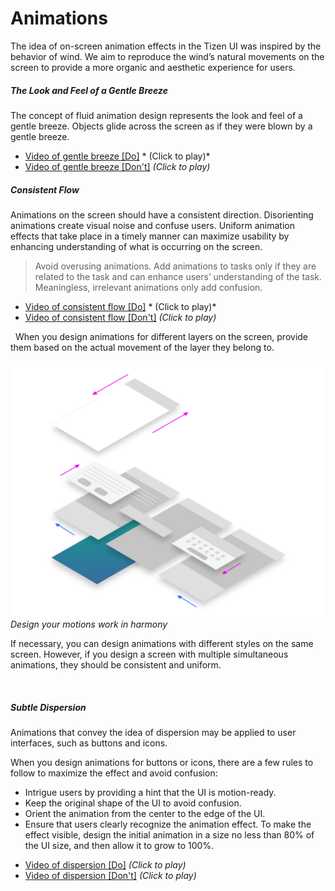 # Animations

The idea of on-screen animation effects in the Tizen UI was inspired by the behavior of wind. We aim to reproduce the wind’s natural movements on the screen to provide a more organic and aesthetic experience for users.



##### The Look and Feel of a Gentle Breeze

The concept of fluid animation design represents the look and feel of a gentle breeze. Objects glide across the screen as if they were blown by a gentle breeze.

* [Video of gentle breeze [Do]](media/animations_doencoded.webm) * (Click to play)*  
* [Video of gentle breeze [Don't]](media/animations_donsencoded.webm)   *(Click to play)*


##### Consistent Flow

Animations on the screen should have a consistent direction. Disorienting animations create visual noise and confuse users. Uniform animation effects that take place in a timely manner can maximize usability by enhancing understanding of what is occurring on the screen.


> Avoid overusing animations. Add animations to tasks only if they are related to the task and can enhance users’ understanding of the task. Meaningless, irrelevant animations only add confusion.

* [Video of consistent flow [Do]](media/2.5_c_1.webm)  * (Click to play)*
* [Video of consistent flow [Don't]](media/2.5_d_1.webm)    *(Click to play)*

 
When you design animations for different layers on the screen, provide them based on the actual movement of the layer they belong to.

![Design your motions work in harmony](media/2.5_e_.png)  
*Design your motions work in harmony*



If necessary, you can design animations with different styles on the same screen. However, if you design a screen with multiple simultaneous animations, they should be consistent and uniform.

 

##### Subtle Dispersion

Animations that convey the idea of dispersion may be applied to user interfaces, such as buttons and icons.

When you design animations for buttons or icons, there are a few rules to follow to maximize the effect and avoid confusion:

-   Intrigue users by providing a hint that the UI is motion-ready.
-   Keep the original shape of the UI to avoid confusion.
-   Orient the animation from the center to the edge of the UI.
-   Ensure that users clearly recognize the animation effect. To make the effect visible, design the initial animation in a size no less than 80% of the UI size, and then allow it to grow to 100%.


* [Video of dispersion [Do]](media/2.5_h_1.webm) *(Click to play)*
* [Video of dispersion [Don't]](media/2.5_i_1.webm)  *(Click to play)*
